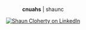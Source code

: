<div align="center">
<p><span style="font-weight:bold">cnuahs</span> | shaunc</p>
<a href="https://www.linkedin.com/in/shaun-cloherty" target="_blank" rel="nofollow">
<picture>
  <!-- Colour specs from https://primer.style/primitives/colors -->
  <!-- source media="(prefers-color-scheme: dark)" srcset="https://cdn.simpleicons.org/linkedin/c9d1d9">
  <source media="(prefers-color-scheme: light)" srcset="https://cdn.simpleicons.org/linkedin/24292f">
  <img alt="Shaun Cloherty on LinkedIn" width="36px" src="https://cdn.simpleicons.org/linkedin.svg" -->
  <source media="(prefers-color-scheme: dark)" srcset="https://raw.githubusercontent.com/CLorant/readme-social-icons/main/large/light/linkedin.svg">
  <source media="(prefers-color-scheme: light)" srcset="https://raw.githubusercontent.com/CLorant/readme-social-icons/main/large/dark/linkedin.svg">
  <img alt="Shaun Cloherty on LinkedIn" width="36px" src="https://raw.githubusercontent.com/CLorant/readme-social-icons/main/large/currentColor/linkedin.svg">
</picture -->
</a>
</div>

<!-- details><summary style="font-style:italic">more...</summary>
Brief bio goes here.
</details -->

